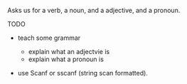 Asks us for a verb, a noun, and a adjective, and a pronoun.

TODO
- teach some grammar
    - explain what an adjectvie is
    - explain what a pronoun is

- use Scanf or sscanf (string scan formatted).